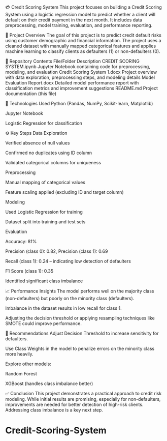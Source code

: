 💳 Credit Scoring System
This project focuses on building a Credit Scoring System using a logistic regression model to predict whether a client will default on their credit payment in the next month. It includes data preprocessing, model training, evaluation, and performance reporting.

📌 Project Overview
The goal of this project is to predict credit default risks using customer demographic and financial information. The project uses a cleaned dataset with manually mapped categorical features and applies machine learning to classify clients as defaulters (1) or non-defaulters (0).

📄 Repository Contents
File/Folder	Description
CREDIT SCORING SYSTEM.ipynb	Jupyter Notebook containing code for preprocessing, modeling, and evaluation
Credit Scoring System 1.docx	Project overview with data exploration, preprocessing steps, and modeling details
Model Evaluation Report.docx	Detailed model performance report with classification metrics and improvement suggestions
README.md	Project documentation (this file)

🧪 Technologies Used
Python (Pandas, NumPy, Scikit-learn, Matplotlib)

Jupyter Notebook

Logistic Regression for classification

⚙️ Key Steps
Data Exploration

Verified absence of null values

Confirmed no duplicates using ID column

Validated categorical columns for uniqueness

Preprocessing

Manual mapping of categorical values

Feature scaling applied (excluding ID and target column)

Modeling

Used Logistic Regression for training

Dataset split into training and test sets

Evaluation

Accuracy: 81%

Precision (class 0): 0.82, Precision (class 1): 0.69

Recall (class 1): 0.24 – indicating low detection of defaulters

F1 Score (class 1): 0.35

Identified significant class imbalance

📈 Performance Insights
The model performs well on the majority class (non-defaulters) but poorly on the minority class (defaulters).

Imbalance in the dataset results in low recall for class 1.

Adjusting the decision threshold or applying resampling techniques like SMOTE could improve performance.

🧠 Recommendations
Adjust Decision Threshold to increase sensitivity for defaulters.

Use Class Weights in the model to penalize errors on the minority class more heavily.

Explore other models:

Random Forest

XGBoost (handles class imbalance better)

✅ Conclusion
This project demonstrates a practical approach to credit risk modeling. While initial results are promising, especially for non-defaulters, improvements are needed for better detection of high-risk clients. Addressing class imbalance is a key next step.

# Credit-Scoring-System
